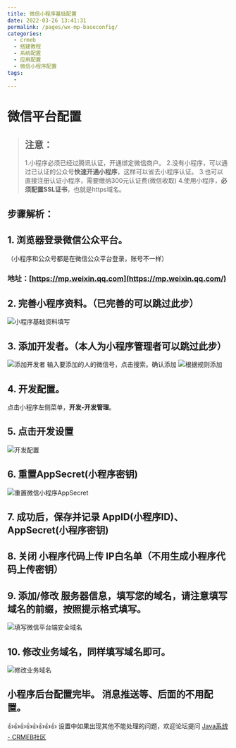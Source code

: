 ```yaml
---
title: 微信小程序基础配置
date: 2022-03-26 13:41:31
permalink: /pages/wx-mp-baseconfig/
categories:
  - crmeb
  - 搭建教程
  - 系统配置
  - 应用配置
  - 微信小程序配置
tags:
  - 
---
```


# **微信平台配置**

> ## **注意**：
>
> 1.小程序必须已经过腾讯认证，开通绑定微信商户。
> 2.没有小程序，可以通过已认证的公众号**快速开通小程序**，这样可以省去小程序认证。
> 3.也可以直接注册认证小程序，需要缴纳300元认证费(微信收取)
> 4.使用小程序，**必须配置SSL证书**，也就是https域名。

## **步骤解析：**

## 1. 浏览器登录微信公众平台。

（小程序和公众号都是在微信公众平台登录，账号不一样）

### 地址：[https://mp.weixin.qq.com](https://mp.weixin.qq.com/)

## 2. 完善小程序资料。（已完善的可以跳过此步）

![小程序基础资料填写](https://cdn.jsdelivr.net/gh/xbdazz/mypic/img/202203291554892.png)

## 3. 添加开发者。（本人为小程序管理者可以跳过此步）

![添加开发者](https://cdn.jsdelivr.net/gh/xbdazz/mypic/img/202203291557536.png)
输入要添加的人的微信号，点击搜索。确认添加
![根据规则添加](https://cdn.jsdelivr.net/gh/xbdazz/mypic/img/202203291557120.png)

## 4. 开发配置。

点击小程序左侧菜单，**开发-开发管理**。

## 5. 点击开发设置

![开发配置](https://cdn.jsdelivr.net/gh/xbdazz/mypic/img/202203291600074.png)

## 6. **重置**AppSecret(小程序密钥)

![重置微信小程序AppSecret](https://cdn.jsdelivr.net/gh/xbdazz/mypic/img/202203291655492.png)

## **7. 成功后，保存并记录 AppID(小程序ID)、AppSecret(小程序密钥)**

## 8. **关闭 小程序代码上传 IP白名单（不用生成小程序代码上传密钥）**

## 9. 添加/修改 服务器信息，填写您的域名，请注意填写域名的前缀，按照提示格式填写。

![填写微信平台端安全域名](https://cdn.jsdelivr.net/gh/xbdazz/mypic/img/202203291656585.png)

## 10. 修改业务域名，同样填写域名即可。

![修改业务域名](https://cdn.jsdelivr.net/gh/xbdazz/mypic/img/202203291701098.png)

## 小程序后台配置完毕。 消息推送等、后面的不用配置。

👍👍👍👍👍👍👍👍 设置中如果出现其他不能处理的问题，欢迎论坛提问 [Java系统 - CRMEB社区](https://q.crmeb.com/?categoryId=122&sequence=0)
